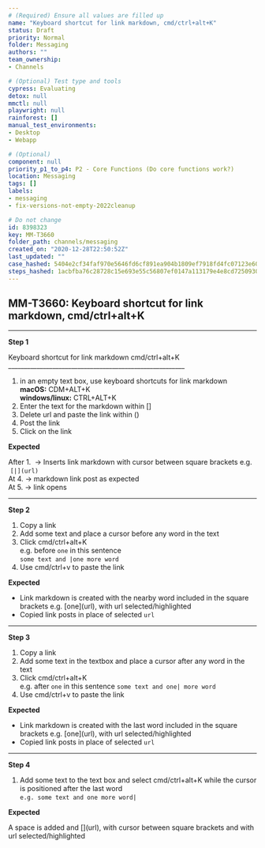 ```yaml
---
# (Required) Ensure all values are filled up
name: "Keyboard shortcut for link markdown, cmd/ctrl+alt+K"
status: Draft
priority: Normal
folder: Messaging
authors: ""
team_ownership: 
- Channels

# (Optional) Test type and tools
cypress: Evaluating
detox: null
mmctl: null
playwright: null
rainforest: []
manual_test_environments: 
- Desktop
- Webapp

# (Optional)
component: null
priority_p1_to_p4: P2 - Core Functions (Do core functions work?)
location: Messaging
tags: []
labels: 
- messaging
- fix-versions-not-empty-2022cleanup

# Do not change
id: 8398323
key: MM-T3660
folder_path: channels/messaging
created_on: "2020-12-28T22:50:52Z"
last_updated: ""
case_hashed: 5404e2cf34faf970e5646fd6cf891ea904b1809ef7918fd4fc07123e608d22d3059a1098f12dc0a15ca5b32ab324336f
steps_hashed: 1acbfba76c28728c15e693e55c56807ef0147a113179e4e8cd7250930fb9cf76451d35d3b0de71ab01e68b6f3e650ab4
---
```


## MM-T3660: Keyboard shortcut for link markdown, cmd/ctrl+alt+K

---

**Step 1**

Keyboard shortcut for link markdown cmd/ctrl+alt+K\
\_\_\_\_\_\_\_\_\_\_\_\_\_\_\_\_\_\_\_\_\_\_\_\_\_\_\_\_\_\_\_\_\_\_\_\_\_\_\_\_\_\_\_\_\_\_\_\_\_\_\_\_\_\_\_\_

1. in an empty text box, use keyboard shortcuts for link markdown
   \
   **macOS:** CDM+ALT+K\
   **windows/linux:** CTRL+ALT+K
2. Enter the text for the markdown within \[]
3. Delete url and paste the link within ()
4. Post the link
5. Click on the link

**Expected**

After 1.  -> Inserts link markdown with cursor between square brackets e.g.  `[|](url)`\
At 4. -> markdown link post as expected\
At 5. -> link opens

---

**Step 2**

1. Copy a link 
2. Add some text and place a cursor before any word in the text
3. Click cmd/ctrl+alt+K
   \
   e.g. before `one` in this sentence\
   `some text and |one more word`
4. Use cmd/ctrl+v to paste the link

**Expected**

- Link markdown is created with the nearby word included in the square brackets e.g. \[one]\(url), with url selected/highlighted 
- Copied link posts in place of selected `url`

---

**Step 3**

1. Copy a link
2. Add some text in the textbox and place a cursor after any word in the text 
3. Click cmd/ctrl+alt+K
   \
   e.g. after `one` in this sentence `some text and one| more word`
4. Use cmd/ctrl+v to paste the link

**Expected**

- Link markdown is created with the last word included in the square brackets e.g. \[one]\(url), with url selected/highlighted 
- Copied link posts in place of selected `url`

---

**Step 4**

1. Add some text to the text box and select cmd/ctrl+alt+K while the cursor is positioned after the last word
   \
   `e.g. some text and one more word|`

**Expected**

A space is added and \[]\(url), with cursor between square brackets and with url selected/highlighted

